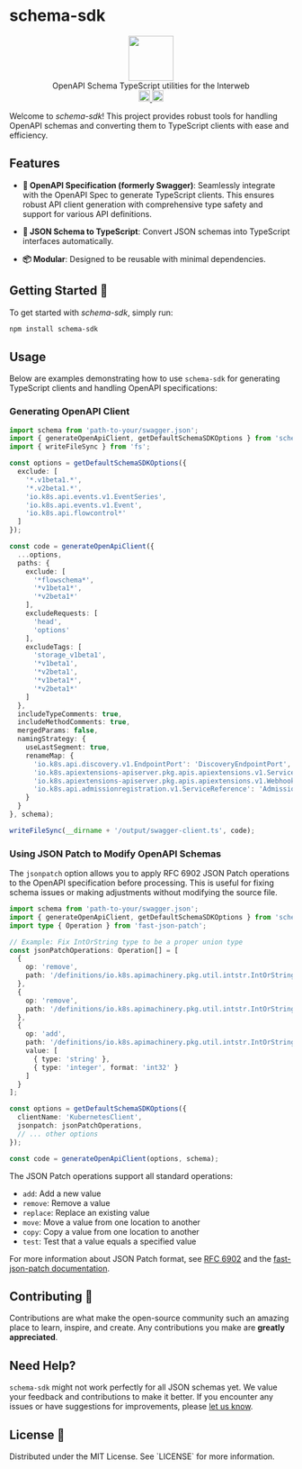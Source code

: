 # schema-sdk 

<p align="center" width="100%">
  <img src="https://github.com/hyperweb-io/interweb-utils/assets/545047/89c743c4-be88-409f-9a77-4b02cd7fe9a4" width="80">
  <br/>
  OpenAPI Schema TypeScript utilities for the Interweb
  <br />
  <a href="https://github.com/hyperweb-io/schema-typescript/actions/workflows/run-tests.yaml">
    <img height="20" src="https://github.com/hyperweb-io/schema-typescript/actions/workflows/run-tests.yaml/badge.svg" />
  </a>
   <a href="https://github.com/hyperweb-io/schema-typescript/blob/main/LICENSE-MIT">
    <img height="20" src="https://img.shields.io/badge/license-MIT-blue.svg"/>
  </a>
</p>


Welcome to _schema-sdk_! This project provides robust tools for handling OpenAPI schemas and converting them to TypeScript clients with ease and efficiency.

## Features 

- **📜 OpenAPI Specification (formerly Swagger)**: Seamlessly integrate with the OpenAPI Spec to generate TypeScript clients. This ensures robust API client generation with comprehensive type safety and support for various API definitions.

- **🔧 JSON Schema to TypeScript**: Convert JSON schemas into TypeScript interfaces automatically.

- **📦 Modular**: Designed to be reusable with minimal dependencies.

## Getting Started 🏁

To get started with _schema-sdk_, simply run:

```bash
npm install schema-sdk
```

## Usage 

Below are examples demonstrating how to use `schema-sdk` for generating TypeScript clients and handling OpenAPI specifications:

### Generating OpenAPI Client

```ts
import schema from 'path-to-your/swagger.json';
import { generateOpenApiClient, getDefaultSchemaSDKOptions } from 'schema-sdk';
import { writeFileSync } from 'fs';

const options = getDefaultSchemaSDKOptions({
  exclude: [
    '*.v1beta1.*',
    '*.v2beta1.*',
    'io.k8s.api.events.v1.EventSeries',
    'io.k8s.api.events.v1.Event',
    'io.k8s.api.flowcontrol*'
  ]
});

const code = generateOpenApiClient({
  ...options,
  paths: {
    exclude: [
      '*flowschema*',
      '*v1beta1*',
      '*v2beta1*'
    ],
    excludeRequests: [
      'head',
      'options'
    ],
    excludeTags: [
      'storage_v1beta1',
      '*v1beta1',
      '*v2beta1',
      '*v1beta1*',
      '*v2beta1*'
    ]
  },
  includeTypeComments: true,
  includeMethodComments: true,
  mergedParams: false,
  namingStrategy: {
    useLastSegment: true,
    renameMap: {
      'io.k8s.api.discovery.v1.EndpointPort': 'DiscoveryEndpointPort',
      'io.k8s.apiextensions-apiserver.pkg.apis.apiextensions.v1.ServiceReference': 'ApiExtServiceReference',
      'io.k8s.apiextensions-apiserver.pkg.apis.apiextensions.v1.WebhookClientConfig': 'ApiExtWebhookClientConfig',
      'io.k8s.api.admissionregistration.v1.ServiceReference': 'AdmissionServiceReference'
    }
  }
}, schema);

writeFileSync(__dirname + '/output/swagger-client.ts', code);
```

### Using JSON Patch to Modify OpenAPI Schemas

The `jsonpatch` option allows you to apply RFC 6902 JSON Patch operations to the OpenAPI specification before processing. This is useful for fixing schema issues or making adjustments without modifying the source file.

```ts
import schema from 'path-to-your/swagger.json';
import { generateOpenApiClient, getDefaultSchemaSDKOptions } from 'schema-sdk';
import type { Operation } from 'fast-json-patch';

// Example: Fix IntOrString type to be a proper union type
const jsonPatchOperations: Operation[] = [
  {
    op: 'remove',
    path: '/definitions/io.k8s.apimachinery.pkg.util.intstr.IntOrString/type'
  },
  {
    op: 'remove',
    path: '/definitions/io.k8s.apimachinery.pkg.util.intstr.IntOrString/format'
  },
  {
    op: 'add',
    path: '/definitions/io.k8s.apimachinery.pkg.util.intstr.IntOrString/oneOf',
    value: [
      { type: 'string' },
      { type: 'integer', format: 'int32' }
    ]
  }
];

const options = getDefaultSchemaSDKOptions({
  clientName: 'KubernetesClient',
  jsonpatch: jsonPatchOperations,
  // ... other options
});

const code = generateOpenApiClient(options, schema);
```

The JSON Patch operations support all standard operations:
- `add`: Add a new value
- `remove`: Remove a value
- `replace`: Replace an existing value
- `move`: Move a value from one location to another
- `copy`: Copy a value from one location to another
- `test`: Test that a value equals a specified value

For more information about JSON Patch format, see [RFC 6902](https://tools.ietf.org/html/rfc6902) and the [fast-json-patch documentation](https://www.npmjs.com/package/fast-json-patch).

## Contributing 🤝

Contributions are what make the open-source community such an amazing place to learn, inspire, and create. Any contributions you make are **greatly appreciated**.

## Need Help?

`schema-sdk` might not work perfectly for all JSON schemas yet. We value your feedback and contributions to make it better. If you encounter any issues or have suggestions for improvements, please [let us know](https://github.com/hyperweb-io/schema-typescript/issues).

## License 📜

Distributed under the MIT License. See \`LICENSE\` for more information.

